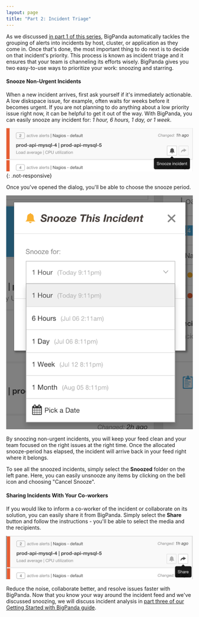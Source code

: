 ```yaml
---
layout: page
title: "Part 2: Incident Triage"
---
```


As we discussed [in part 1 of this series](getting-started-with-bigpanda-incident-feed.html), BigPanda automatically tackles the grouping of alerts into incidents by host, cluster, or application as they come in. Once that's done, the most important thing to do next is to decide on that incident's priority. This process is known as incident triage and it ensures that your team is channeling its efforts wisely. BigPanda gives you two easy-to-use ways to prioritize your work: snoozing and starring. 

#### Snooze Non-Urgent Incidents

When a new incident arrives, first ask yourself if it's immediately actionable. A low diskspace issue, for example, often waits for weeks before it becomes urgent. If you are not planning to do anything about a low priority issue right now, it can be helpful to get it out of the way. With BigPanda, you can easily snooze any incident for: _1 hour, 6 hours, 1 day, or 1 week_.

![Snoozing Incidents](/media/SnoozeButton.png)
{: .not-responsive}

Once you've opened the dialog, you'll be able to choose the snooze period.

![Choosing the Snooze Period](/media/SnoozeDialog.png)

By snoozing non-urgent incidents, you will keep your feed clean and your team focused on the right issues at the right time. Once the allocated snooze-period has elapsed, the incident will arrive back in your feed right where it belongs.

To see all the snoozed incidents, simply select the **Snoozed** folder on the left pane. Here, you can easily unsnooze any items by clicking on the bell icon and choosing "Cancel Snooze".

#### Sharing Incidents With Your Co-workers

If you would like to inform a co-worker of the incident or collaborate on its solution, you can easily share it from BigPanda. Simply select the **Share** button and follow the instructions - you'll be able to select the media and the recipients.

![Sharing incidents in Bigpanda](/media/ShareIncident.png)

Reduce the noise, collaborate better, and resolve issues faster with BigPanda. Now that you know your way around the incident feed and we've discussed snoozing, we will discuss incident analysis in [part three of our Getting Started with BigPanda guide](getting-started-with-bigpanda-incident-analysis.html).

